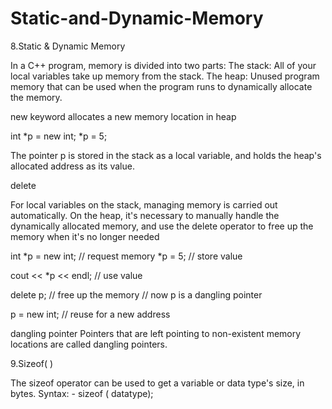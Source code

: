 # Static-and-Dynamic-Memory
8.Static & Dynamic Memory

In a C++ program, memory is divided into two parts:
The stack: All of your local variables take up memory from the stack.
The heap: Unused program memory that can be used when the program runs to dynamically allocate the memory.

new keyword allocates a new memory location in heap

int *p = new int;
*p = 5;

The pointer p is stored in the stack as a local variable, and holds the heap's allocated address as its value.

delete 

For local variables on the stack, managing memory is carried out automatically.
On the heap, it's necessary to manually handle the dynamically allocated memory, and use the delete operator to free up the memory when it's no longer needed 

int *p = new int; // request memory
*p = 5; // store value

cout << *p << endl; // use value

delete p; // free up the memory
// now p is a dangling pointer

p = new int; // reuse for a new address

dangling pointer
Pointers that are left pointing to non-existent memory locations are called dangling pointers.

9.Sizeof( )



The sizeof operator can be used to get a variable or data type's size, in bytes.
Syntax: - sizeof ( datatype);
